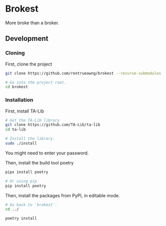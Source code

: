 # Brokest

More broke than a broker.

## Development

### Cloning

First, clone the project

```bash
git clone https://github.com/rentrueawng/brokest --recurse-submodules

# Go into the project root.
cd brokest
```

### Installation

First, install TA-Lib
```bash
# Get the TA-Lib library
git clone https://github.com/TA-Lib/ta-lib
cd ta-lib

# Install the library.
sudo ./install
```

You might need to enter your password.

Then, install the build tool poetry

```bash
pipx install poetry

# Or using pip
pip install poetry
```

Then, install the packages from PyPI, in editable mode.
```bash
# Go back to `brokest`.
cd ../

poetry install
```
